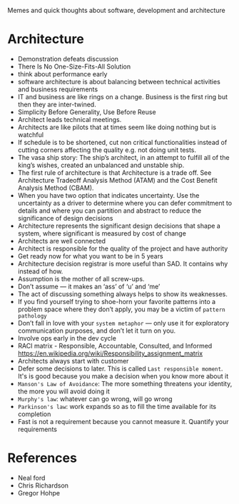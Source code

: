 Memes and quick thoughts about software, development and architecture


# Architecture
- Demonstration defeats discussion
- There Is No One-Size-Fits-All Solution
- think about performance early
- software architecture is about balancing between technical activities and business requirements 
- IT and business are like rings on a change. Business is the first ring but then they are inter-twined.
- Simplicity Before Generality, Use Before Reuse
- Architect leads technical meetings. 
- Architects are like pilots that at times seem like doing nothing but is watchful
- If schedule is to be shortened, cut non critical functionalities instead of cutting corners affecting the quality e.g. not doing unit tests.
- The vasa  ship story: The ship’s architect, in an attempt to fulfill all of the king’s wishes, created an unbalanced and unstable ship. 
- The first rule of architecture is that Architecture is a trade off. See Architecture Tradeoff Analysis Method (ATAM) and the Cost Benefit Analysis Method (CBAM).
- When you have two option that indicates uncertainty. Use the uncertainty as a driver to determine where you can defer commitment to details and where you can partition and abstract to reduce the significance of design decisions
- Architecture represents the significant design decisions that shape a system, where significant is measured by cost of change
- Architects are well connected
- Architect is responsible for the quality of the project and have authority 
- Get ready now for what you want to be in 5 years
- Architecture decision registrar is more useful than SAD. It contains why instead of how.
- Assumption is the mother of all screw-ups. 
- Don’t assume — it makes an ‘ass’ of ‘u’ and ‘me’
- The act of discussing something always helps to show its weaknesses.
- If you find yourself trying to shoe-horn your favorite patterns into a problem space where they don’t apply, you may be a victim of `pattern pathology`
- Don’t fall in love with your `system metaphor` — only use it for exploratory communication purposes, and don’t let it turn on you.
- Involve ops early in the dev cycle
- RACI matrix - Responsible, Accountable, Consulted, and Informed https://en.wikipedia.org/wiki/Responsibility_assignment_matrix
- Architects always start with customer
- Defer some decisions to later. This is called `Last responsible moment`. It's is good because you make a decision when you know more about it
- `Manson's Law of Avoidance`: The more something threatens your identity, the more you will avoid doing it
- `Murphy's law`: whatever can go wrong, will go wrong
- `Parkinson's law`: work expands so as to fill the time available for its completion
- Fast is not a requirement because you cannot measure it. Quantify your requirements 




# References
- Neal ford
- Chris Richardson
- Gregor Hohpe
